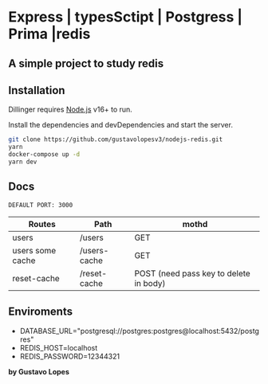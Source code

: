 # Express | typesSctipt | Postgress | Prima |redis
## A simple project to study redis


## Installation

Dillinger requires [Node.js](https://nodejs.org/) v16+ to run.

Install the dependencies and devDependencies and start the server.

```sh
git clone https://github.com/gustavolopesv3/nodejs-redis.git
yarn
docker-compose up -d
yarn dev
```

## Docs

```
DEFAULT PORT: 3000
```
| Routes | Path | mothd|
| ------ | ------ | ----|
| users | /users | GET|
| users some cache | /users-cache |  GET|
| reset-cache | /reset-cache | POST (need pass key to delete in body)|

## Enviroments
- DATABASE_URL="postgresql://postgres:postgres@localhost:5432/postgres"
- REDIS_HOST=localhost
- REDIS_PASSWORD=12344321

**by Gustavo Lopes**

